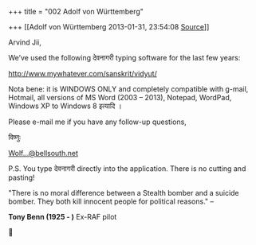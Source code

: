 +++
title = "002 Adolf von Württemberg"

+++
[[Adolf von Württemberg	2013-01-31, 23:54:08 [Source](https://groups.google.com/g/samskrita/c/l9D2KsyXDSs)]]



Arvind Jii,

We’ve used the following देवनागरी typing software for the last few years:

<http://www.mywhatever.com/sanskrit/vidyut/>

Nota bene: it is WINDOWS ONLY and completely compatible with g-mail, Hotmail, all versions of MS Word (2003 – 2013), Notepad, WordPad, Windows XP to Windows 8 इत्यादि ।

Please e-mail me if you have any follow-up questions,

विष्णुः

[Wolf...@bellsouth.net]()

P.S. You type देवनागरी directly into the application. There is no cutting and pasting!

"There is no moral difference between a Stealth bomber and a suicide bomber. They both kill innocent people for political reasons." –

**Tony Benn (1925 - )** Ex-RAF pilot



